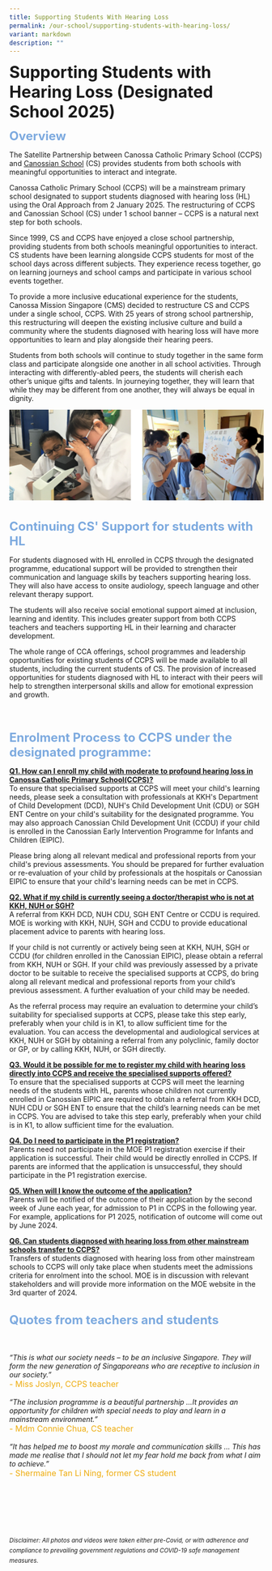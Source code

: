 ```yaml
---
title: Supporting Students With Hearing Loss
permalink: /our-school/supporting-students-with-hearing-loss/
variant: markdown
description: ""
---
```

<b><font size="6">Supporting Students with Hearing Loss (Designated School 2025)</font></b>

<b><font size="5" color="#7daadf">Overview</font></b>

The Satellite Partnership between Canossa Catholic Primary School (CCPS) and&nbsp;[Canossian School](http://www.canossian.edu.sg/)&nbsp;(CS) provides students from both schools with meaningful opportunities to interact and integrate.&nbsp;

Canossa Catholic Primary School (CCPS) will be a mainstream primary school designated to support students diagnosed with hearing loss (HL) using the Oral Approach from 2 January 2025. The restructuring of CCPS and Canossian School (CS) under 1 school banner – CCPS is a natural next step for both schools. 

Since 1999, CS and CCPS have enjoyed a close school partnership, providing students from both schools meaningful opportunities to interact. CS students have been learning alongside CCPS students for most of the school days across different subjects. They experience recess together, go on learning journeys and school camps and participate in various school events together.   

To provide a more inclusive educational experience for the students, Canossa Mission Singapore (CMS) decided to restructure CS and CCPS under a single school, CCPS. With 25 years of strong school partnership, this restructuring will deepen the existing inclusive culture and build a community where the students diagnosed with hearing loss will have more opportunities to learn and play alongside their hearing peers. 

Students from both schools will continue to study together in the same form class and participate alongside one another in all school activities. Through interacting with differently-abled peers, the students will cherish each other’s unique gifts and talents. In journeying together, they will learn that while they may be different from one another, they will always be equal in dignity.



<center>

<img src="/images/Our%20School/Satellite%201.png">

</center>

<br>
<br>
<b><font size="5" color="#7daadf">Continuing CS' Support for students with HL</font></b> 

For students diagnosed with HL enrolled in CCPS through the designated programme, educational support will be provided to strengthen their communication and language skills by teachers supporting hearing loss. They will also have access to onsite audiology, speech language and other relevant therapy support. 

The students will also receive social emotional support aimed at inclusion, learning and identity. This includes greater support from both CCPS teachers and teachers supporting HL in their learning and character development. 

The whole range of CCA offerings, school programmes and leadership opportunities for existing students of CCPS will be made available to all students, including the current students of CS. The provision of increased opportunities for students diagnosed with HL to interact with their peers will help to strengthen interpersonal skills and allow for emotional expression and growth. 

<br>
<br>

<b><font size="5" color="#7daadf">Enrolment Process to CCPS under the designated programme:</font></b>
<p><strong><u>Q1. How can I enroll my child with moderate to profound hearing loss in Canossa Catholic Primary School(CCPS)?</u></strong><br>
To ensure that specialised supports at CCPS will meet your child's learning needs, please seek a consultation with professionals at KKH's Department of Child Development (DCD), NUH's Child Development Unit (CDU) or SGH ENT Centre on your child's suitability for the designated programme. You may also approach Canossian Child Development Unit (CCDU) if your child is enrolled in the Canossian Early Intervention Programme for Infants and Children (EIPIC). 

Please bring along all relevant medical and professional reports from your child's previous assessments. You should be prepared for further evaluation or re-evaluation of your child by professionals at the hospitals or Canossian EIPIC to ensure that your child's learning needs can be met in CCPS. 
</p><p><strong><u>Q2. What if my child is currently seeing a doctor/therapist who is not at KKH, NUH or SGH?</u></strong><br>
A referral from KKH DCD, NUH CDU, SGH ENT Centre or CCDU is required. MOE is working with KKH, NUH, SGH and CCDU to provide educational placement advice to parents with hearing loss. 

If your child is not currently or actively being seen at KKH, NUH, SGH or CCDU (for children enrolled in the Canossian EIPIC), please obtain a referral from KKH, NUH or SGH. If your child was previously assessed by a private doctor to be suitable to receive the specialised supports at CCPS, do bring along all relevant medical and professional reports from your child’s previous assessment. A further evaluation of your child may be needed.

As the referral process may require an evaluation to determine your child’s suitability for specialised supports at CCPS, please take this step early, preferably when your child is in K1, to allow sufficient time for the evaluation. You can access the developmental and audiological services at KKH, NUH or SGH by obtaining a referral from any polyclinic, family doctor or GP, or by calling KKH, NUH, or SGH directly.

</p><p><strong><u>Q3.	Would it be possible for me to register my child with hearing loss directly into CCPS and receive the specialised supports offered?</u></strong><br>
To ensure that the specialised supports at CCPS will meet the learning needs of the students with HL, parents whose children not currently enrolled in Canossian EIPIC are required to obtain a referral from KKH DCD, NUH CDU or SGH ENT to ensure that the child’s learning needs can be met in CCPS. You are advised to take this step early, preferably when your child is in K1, to allow sufficient time for the evaluation.
</p><p><strong><u>Q4. Do I need to participate in the P1 registration?</u></strong><br>
Parents need not participate in the MOE P1 registration exercise if their application is successful. Their child would be directly enrolled in CCPS. If parents are informed that the application is unsuccessful, they should participate in the P1 registration exercise.
</p><p><strong><u>Q5. When will I know the outcome of the application?</u></strong><br>
Parents will be notified of the outcome of their application by the second week of June each year, for admission to P1 in CCPS in the following year. For example, applications for P1 2025, notification of outcome will come out by June 2024.
</p><p><strong><u>Q6. Can students diagnosed with hearing loss from other mainstream schools transfer to CCPS?</u></strong><br>
Transfers of students diagnosed with hearing loss from other mainstream schools to CCPS will only take place when students meet the admissions criteria for enrolment into the school. MOE is in discussion with relevant stakeholders and will provide more information on the MOE website in the 3rd quarter of 2024. 
<br>
<br>

<b><font size="5" color="#7daadf">Quotes from teachers and students</font></b>  
<br><br>  
<em>“This is what our society needs – to be an inclusive Singapore. They will form the new generation of Singaporeans who are receptive to inclusion in our society.”</em> 
<br><font size="3" color="#eeac0d">- Miss Joslyn, CCPS teacher</font>
<br><br>
<em>“The inclusion programme is a beautiful partnership …It provides an opportunity for children with special needs to play and learn in a mainstream environment.”</em>
<br><font size="3" color="#eeac0d">- Mdm Connie Chua, CS teacher</font>
<br><br>
<em>“It has helped me to boost my morale and communication skills … This has made me realise that I should not let my fear hold me back from what I aim to achieve.”</em>
<br><font size="3" color="#eeac0d">- Shermaine Tan Li Ning, former CS student</font>  
  
<br><br><br><br><br><br>
<sup>_Disclaimer: All photos and videos were taken either pre-Covid, or with adherence and compliance to prevailing government regulations and COVID-19 safe management measures._</sup></p>